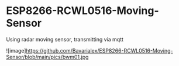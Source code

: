 # ESP8266-RCWL0516-Moving-Sensor
Using radar moving sensor, transmitting via mqtt

![image]https://github.com/Bavarialex/ESP8266-RCWL0516-Moving-Sensor/blob/main/pics/bwm01.jpg
